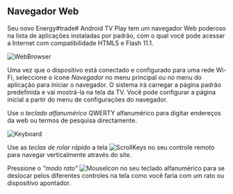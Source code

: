 ## Navegador Web

Seu novo Energy#trade# Android TV Play tem um navegador Web poderoso na lista de aplicações instaladas por padrão, com o qual você pode acessar a Internet com compatibilidade HTML5 e Flash 11.1.


![WebBrowser](http://static.energysistem.com/images/manuals/42162/5502a943858ca.jpg)

Uma vez que o dispositivo está conectado e configurado para uma rede Wi-Fi, seleccione o ícone *Navegador* no menu principal ou no menu do aplicação para iniciar o navegador. O sistema irá carregar a página padrão predefinida e vai mostrá-la na tela da TV. Você pode configurar a página inicial a partir do menu de configurações do navegador.

Use o *teclado alfanumérico* QWERTY alfanumérico para digitar endereços da web ou termos de pesquisa directamente.

![Keyboard](http://static.energysistem.com/images/manuals/42162/5502a99eea5de.jpg)

Use as *teclas de rolar rápido* a tela  ![ScrollKeys](http://static.energysistem.com/images/manuals/42162/550086f482e43.jpg) no seu controle remoto para navegar verticalmente através do site.

Pressione o  *"modo rato"* ![MouseIcon](http://static.energysistem.com/images/manuals/42162/55008780a55de.jpg) no seu teclado alfanumérico para se deslocar pelos diferentes controles na tela como você faria com um rato ou dispositivo apontador.


